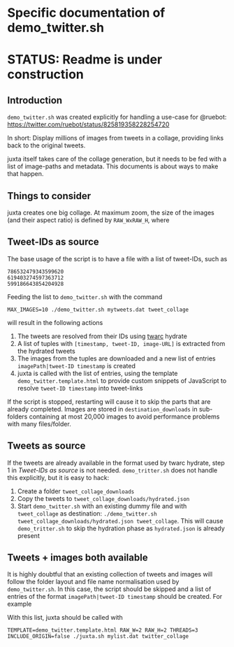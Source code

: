 # Specific documentation of demo_twitter.sh

# STATUS: Readme is under construction

## Introduction

`demo_twitter.sh` was created explicitly for handling a use-case for
@ruebot: https://twitter.com/ruebot/status/825819358228254720

In short: Display millions of images from tweets in a collage, providing links
back to the original tweets.

juxta itself takes care of the collage generation, but it needs to be fed with
a list of image-paths and metadata. This documents is about ways to make
that happen.

## Things to consider

juxta creates one big collage. At maximum zoom, the size of the images (and their aspect ratio) is defined by `RAW_WxRAW_H`, where 


## Tweet-IDs as source

The base usage of the script is to have a file with a list of tweet-IDs,
such as
```
786532479343599620
619403274597363712
599186643854204928
```

Feeding the list to `demo_twitter.sh` with the command
```Shell
MAX_IMAGES=10 ./demo_twitter.sh mytweets.dat tweet_collage
```
will result in the following actions
1. The tweets are resolved from their IDs using [twarc](https://github.com/docnow/twarc) hydrate
2. A list of tuples with `[timestamp, tweet-ID, image-URL]` is extracted from the hydrated tweets
3. The images from the tuples are downloaded and a new list of entries `imagePath|tweet-ID timestamp` is created
4. juxta is called with the list of entries, using the template `demo_twitter.template.html` to provide custom snippets of JavaScript to resolve `tweet-ID timestamp` into tweet-links

If the script is stopped, restarting will cause it to skip the parts that are already completed. Images are stored in `destination_downloads` in sub-folders containing at most 20,000 images to avoid performance problems with many files/folder.

## Tweets as source

If the tweets are already available in the format used by twarc hydrate, step 1 in _Tweet-IDs as source_ is not needed. `demo_tritter.sh` does not handle this explicitly, but it is easy to hack:
1. Create a folder `tweet_collage_downloads`
2. Copy the tweets to `tweet_collage_downloads/hydrated.json`
3. Start `demo_twitter.sh` with an existing dummy file and with `tweet_collage` as destination: `./demo_twitter.sh tweet_collage_downloads/hydrated.json tweet_collage`. This will cause `demo_tritter.sh` to skip the hydration phase as `hydrated.json` is already present

## Tweets + images both available

It is highly doubtful that an existing collection of tweets and images will follow the folder layout and file name normalisation used by `demo_twitter.sh`. In this case, the script should be skipped and a list of entries of the format `imagePath|tweet-ID timestamp` should be created. For example

With this list, juxta should be called with
```Shell
TEMPLATE=demo_twitter.template.html RAW_W=2 RAW_H=2 THREADS=3 INCLUDE_ORIGIN=false ./juxta.sh mylist.dat twitter_collage
```
